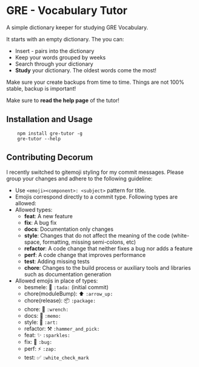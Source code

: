 # GRE - Vocabulary Tutor

A simple dictionary keeper for studying GRE Vocabulary.

It starts with an empty dictionary. The you can:

- Insert <word>-<meaning> pairs into the dictionary
- Keep your words grouped by weeks
- Search through your dictionary
- **Study** your dictionary. The oldest words come the most!

Make sure your create backups from time to time. Things are not 100% stable, backup is important!

Make sure to **read the help page** of the tutor!

## Installation and Usage

```
    npm install gre-tutor -g
    gre-tutor --help
```


## Contributing Decorum

I recently switched to gitemoji styling for my commit messages. Please group your changes and adhere to the following guideline:

- Use `<emoji><component>: <subject>` pattern for title.
- Emojis correspond directly to a commit type. Following types are allowed:
- Allowed types:
    - **feat**: A new feature
    - **fix**: A bug fix
    - **docs**: Documentation only changes
    - **style**: Changes that do not affect the meaning of the code (white-space, formatting, missing semi-colons, etc)
    - **refactor**: A code change that neither fixes a bug nor adds a feature
    - **perf**: A code change that improves performance
    - **test**: Adding missing tests
    - **chore**: Changes to the build process or auxiliary tools and libraries such as documentation generation
- Allowed emojis in place of types:
    - besmele: :tada: `:tada:` (initial commit)
    - chore(moduleBump): :arrow_up: `:arrow_up:`
    - chore(release): :package: `:package:`
    - chore: :wrench: `:wrench:`
    - docs: :memo: `:memo:`
    - style: :art: `:art:`
    - refactor: :hammer_and_pick: `:hammer_and_pick:`
    - feat: :sparkles: `:sparkles:`
    - fix: :bug: `:bug:`
    - perf: :zap: `:zap:`
    - test: :white_check_mark: `:white_check_mark`
